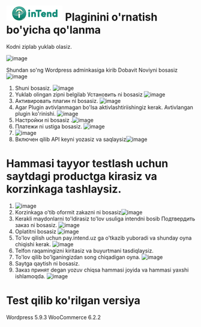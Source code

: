 

# ![image info](https://raw.githubusercontent.com/akbarali1/intend-pay-wordpress-woocommerce/main/intend.png) Plaginini o'rnatish bo'yicha qo'lanma

Kodni ziplab yuklab olasiz.

![image](https://user-images.githubusercontent.com/39323182/170641987-bd6f938e-8bda-4977-9682-2743b151f5b7.png)


Shundan so'ng Wordpress adminkasiga kirib Dobavit Noviyni bosasiz
![image](https://user-images.githubusercontent.com/39323182/170642120-b04406b1-bef2-4c8e-855b-e329b54fbc69.png)

1. Shuni bosasiz. ![image](https://user-images.githubusercontent.com/39323182/170642202-b5cc1aba-bc6b-4efd-994a-a70cfde763c7.png)
2. Yuklab olingan zipni belgilab Установить ni bosasiz ![image](https://user-images.githubusercontent.com/39323182/170642341-9534bf38-65e6-4257-8707-35765c64b17a.png)
3. Активировать плагин ni bosasiz. ![image](https://user-images.githubusercontent.com/39323182/170642502-ecc62aec-68d7-4b94-ac99-115b7094452f.png)
4. Agar Plugin avtivlanmagan bo'lsa aktivlashtiriishingiz kerak. Avtivlangan plugin ko'rinishi. ![image](https://user-images.githubusercontent.com/39323182/170642659-1f589ed6-04a2-4b87-b691-c5b88fa9aa0c.png)
5. Настройки ni bosasiz .![image](https://user-images.githubusercontent.com/39323182/170642857-09437dd6-da2f-42d1-bfd0-36c21e2b36be.png)
6. Платежи ni ustiga bosasiz. ![image](https://user-images.githubusercontent.com/39323182/170643244-cd09f1a4-21aa-4af2-981c-cb04cd9eff35.png)
7. ![image](https://user-images.githubusercontent.com/39323182/170643317-45da06c8-ed4d-4abf-99ec-62fbd9f96fc0.png)
8. Включен qilib API keyni yozasiz va saqlaysiz![image](https://user-images.githubusercontent.com/39323182/170643649-f9ebbe69-a2b7-4cf7-b2c5-2d2a4d79d97d.png)

# Hammasi tayyor testlash uchun saytdagi productga kirasiz va korzinkaga tashlaysiz. 
1. ![image](https://user-images.githubusercontent.com/39323182/170644702-9d39c922-65cf-49d8-a451-5e9dc14bdbad.png)
2. Korzinkaga o'tib oformit zakazni ni bosasiz![image](https://user-images.githubusercontent.com/39323182/170645182-39966361-8129-4d32-96f2-9c261c38488a.png)
3. Kerakli maydonlarni to'ldirasiz to'lov usuliga intendni bosib Подтвердить заказ ni bosasiz. ![image](https://user-images.githubusercontent.com/39323182/170645372-7eaa16b9-9810-43b4-ae1e-74237a7be659.png)
4. Oplatitni bosasiz ![image](https://user-images.githubusercontent.com/39323182/170645596-6dff1ec7-eac0-4592-89f9-cf81429b287c.png)
5. To'lov qilish uchun pay.intend.uz ga o'tkazib yuboradi va shunday oyna chiqishi kerak. ![image](https://user-images.githubusercontent.com/39323182/170645629-c060dd9b-1fc6-4b8a-99c7-113b0426f524.png)
6. Telfon raqamingizni kiritasiz va buyurtmani tasdiqlaysiz. 
7. To'lov qilib bo'lganingizdan song chiqadigan oyna. ![image](https://user-images.githubusercontent.com/39323182/170645970-ad1e64db-b8be-40d1-9ef6-2bf91d2327d6.png)
8. Saytga qaytish ni bosasiz. 
9. Заказ принят degan yozuv chiqsa hammasi joyida va hammasi yaxshi ishlamoqda. ![image](https://user-images.githubusercontent.com/39323182/170646101-9f4c2a8e-1900-49f3-be93-4bf8b5f36690.png)


# Test qilib ko'rilgan versiya
Wordpress 5.9.3
WooCommerce 6.2.2
